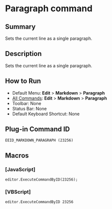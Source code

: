# Paragraph command

## Summary

Sets the current line as a single paragraph.

## Description

Sets the current line as a single paragraph.

## How to Run

- Default Menu: **Edit** \> **Markdown** \> **Paragraph**
- [All Commands](../tools/all_commands): **Edit** \> **Markdown** \> **Paragraph**
- Toolbar: None
- Status Bar: None
- Default Keyboard Shortcut: None

## Plug-in Command ID

```
EEID_MARKDOWN_PARAGRAPH (23256)```

## Macros

### \[JavaScript\]

```
editor.ExecuteCommandByID(23256);
```

### \[VBScript\]

```
editor.ExecuteCommandByID 23256
```
